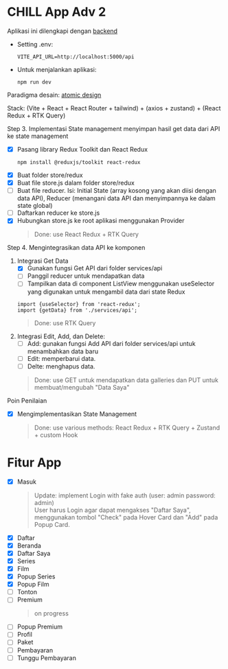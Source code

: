 # CHILL App Adv 2

Aplikasi ini dilengkapi dengan [backend](https://github.com/mfatihz/fsd15-fe-adv2-backend)

- Setting .env:  
    ```
    VITE_API_URL=http://localhost:5000/api
    ```
    
- Untuk menjalankan aplikasi:  
    ```
	npm run dev
	```  

Paradigma desain: [atomic design](https://github.com/mfatihz/fsd15-intermediate-1/blob/main/README.md)  

Stack: (Vite + React + React Router + tailwind) + (axios + zustand) + (React Redux + RTK Query)


Step 3. Implementasi State management
menyimpan hasil get data dari API ke state management
- [x] Pasang library Redux Toolkit dan React Redux
	```
	npm install @reduxjs/toolkit react-redux
	```
- [x] Buat folder store/redux
- [x] Buat file store.js dalam folder store/redux
- [ ] Buat file reducer. Isi: Initial State (array kosong yang akan diisi dengan data API), Reducer (menangani data API dan menyimpannya ke dalam state global)
- [ ] Daftarkan reducer ke store.js
- [x] Hubungkan store.js ke root aplikasi menggunakan Provider
	> Done: use React Redux + RTK Query  

Step 4. Mengintegrasikan data API ke komponen
1. Integrasi Get Data
	- [x] Gunakan fungsi Get API dari folder services/api
	- [ ] Panggil reducer untuk mendapatkan data
	- [ ] Tampilkan data di component ListView menggunakan useSelector yang digunakan untuk mengambil data dari state Redux
	```
	import {useSelector} from 'react-redux';
	import {getData} from './services/api';
	```
	> Done: use RTK Query
2. Integrasi Edit, Add, dan Delete:
	- [ ] Add: gunakan fungsi Add API dari folder services/api untuk menambahkan data baru
	- [ ] Edit: memperbarui data.
	- [ ] Delte: menghapus data.  
	> Done: use GET untuk mendapatkan data galleries dan PUT untuk membuat/mengubah "Data Saya"

Poin Penilaian
- [x] Mengimplementasikan State Management
	> Done: use various methods: React Redux + RTK Query + Zustand + custom Hook

# Fitur App
- [x] Masuk  
	> Update: implement Login with fake auth (user: admin password: admin)  
	> User harus Login agar dapat mengakses "Daftar Saya", menggunakan tombol "Check" pada Hover Card dan "Add" pada Popup Card.
- [x] Daftar
- [x] Beranda
- [x] Daftar Saya  
- [x] Series  
- [x] Film  
- [x] Popup Series  
- [x] Popup Film  
- [ ] Tonton
- [ ] Premium  
    > on progress
- [ ] Popup Premium
- [ ] Profil
- [ ] Paket
- [ ] Pembayaran
- [ ] Tunggu Pembayaran
